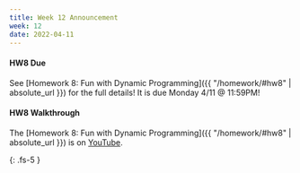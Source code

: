 ```yaml
---
title: Week 12 Announcement
week: 12
date: 2022-04-11
---
```


#### HW8 Due
See [Homework 8: Fun with Dynamic Programming]({{ "/homework/#hw8" | absolute_url }}) for the full details! It is due Monday 4/11 @ 11:59PM!

#### HW8 Walkthrough
The [Homework 8: Fun with Dynamic Programming]({{ "/homework/#hw8" | absolute_url }}) is on [YouTube](https://youtu.be/lpn47Rx_iSQ).

{: .fs-5 }